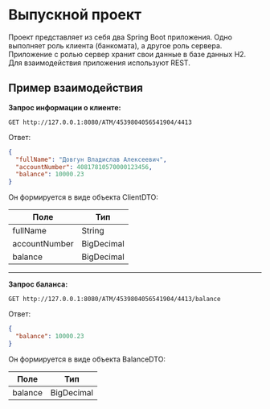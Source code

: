 # Выпускной проект

Проект представляет из себя два Spring Boot приложения. Одно выполняет роль клиента (банкомата), а другое роль сервера.
Приложение с ролью сервер хранит свои данные в базе данных H2. Для взаимодействия приложения используют REST.

## Пример взаимодействия

__Запрос информации о клиенте:__

```
GET http://127.0.0.1:8080/ATM/4539804056541904/4413
```

Ответ:

```json
{
  "fullName": "Довгун Владислав Алексеевич",
  "accountNumber": 40817810570000123456,
  "balance": 10000.23
}
```

Он формируется в виде объекта ClientDTO:

|      Поле      |     Тип     |
| -------------- | ----------- |
| fullName       | String      |
| accountNumber  | BigDecimal  |
| balance        | BigDecimal  |

----

__Запрос баланса:__

```
GET http://127.0.0.1:8080/ATM/4539804056541904/4413/balance
```

Ответ:

```json
{
  "balance": 10000.23
}
```

Он формируется в виде объекта BalanceDTO:

|      Поле      |     Тип     |
| -------------- | ----------- |
| balance        | BigDecimal  |